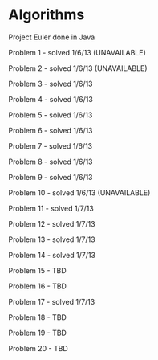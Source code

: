 Algorithms
==========

Project Euler done in Java

Problem 1 - solved 1/6/13 (UNAVAILABLE)

Problem 2 - solved 1/6/13 (UNAVAILABLE)

Problem 3 - solved 1/6/13

Problem 4 - solved 1/6/13

Problem 5 - solved 1/6/13

Problem 6 - solved 1/6/13

Problem 7 - solved 1/6/13

Problem 8 - solved 1/6/13

Problem 9 - solved 1/6/13

Problem 10 - solved 1/6/13 (UNAVAILABLE)

Problem 11 - solved 1/7/13

Problem 12 - solved 1/7/13

Problem 13 - solved 1/7/13

Problem 14 - solved 1/7/13

Problem 15 - TBD

Problem 16 - TBD

Problem 17 - solved 1/7/13

Problem 18 - TBD

Problem 19 - TBD

Problem 20 - TBD

